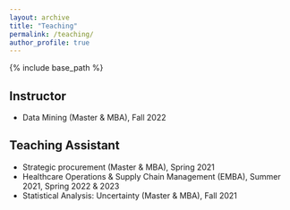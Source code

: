 ```yaml
---
layout: archive
title: "Teaching"
permalink: /teaching/
author_profile: true
---
```


{% include base_path %}
## Instructor
- Data Mining (Master & MBA), Fall 2022

## Teaching Assistant
- Strategic procurement (Master & MBA), Spring 2021
- Healthcare Operations & Supply Chain Management (EMBA), Summer 2021, Spring 2022 & 2023
- Statistical Analysis: Uncertainty (Master & MBA), Fall 2021
